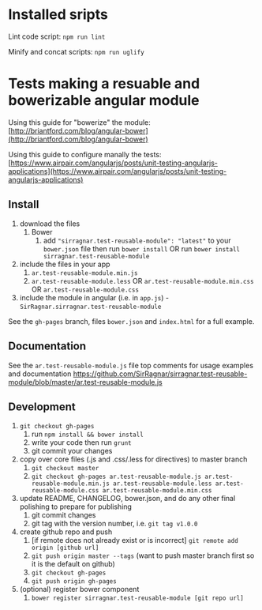 # Installed sripts

Lint code script: ```npm run lint```

Minify and concat scripts: ```npm run uglify``` 


# Tests making a resuable and bowerizable angular module

Using this guide for "bowerize" the module: [http://briantford.com/blog/angular-bower](http://briantford.com/blog/angular-bower)

Using this guide to configure manally the tests: [https://www.airpair.com/angularjs/posts/unit-testing-angularjs-applications](https://www.airpair.com/angularjs/posts/unit-testing-angularjs-applications)


## Install
1. download the files
	1. Bower
		1. add `"sirragnar.test-reusable-module": "latest"` to your `bower.json` file then run `bower install` OR run `bower install sirragnar.test-reusable-module`
2. include the files in your app
	1. `ar.test-reusable-module.min.js`
	2. `ar.test-reusable-module.less` OR `ar.test-reusable-module.min.css` OR `ar.test-reusable-module.css`
3. include the module in angular (i.e. in `app.js`) - `SirRagnar.sirragnar.test-reusable-module`

See the `gh-pages` branch, files `bower.json` and `index.html` for a full example.


## Documentation
See the `ar.test-reusable-module.js` file top comments for usage examples and documentation
https://github.com/SirRagnar/sirragnar.test-reusable-module/blob/master/ar.test-reusable-module.js


## Development

1. `git checkout gh-pages`
	1. run `npm install && bower install`
	2. write your code then run `grunt`
	3. git commit your changes
2. copy over core files (.js and .css/.less for directives) to master branch
	1. `git checkout master`
	2. `git checkout gh-pages ar.test-reusable-module.js ar.test-reusable-module.min.js ar.test-reusable-module.less ar.test-reusable-module.css ar.test-reusable-module.min.css`
3. update README, CHANGELOG, bower.json, and do any other final polishing to prepare for publishing
	1. git commit changes
	2. git tag with the version number, i.e. `git tag v1.0.0`
4. create github repo and push
	1. [if remote does not already exist or is incorrect] `git remote add origin [github url]`
	2. `git push origin master --tags` (want to push master branch first so it is the default on github)
	3. `git checkout gh-pages`
	4. `git push origin gh-pages`
5. (optional) register bower component
	1. `bower register sirragnar.test-reusable-module [git repo url]`

